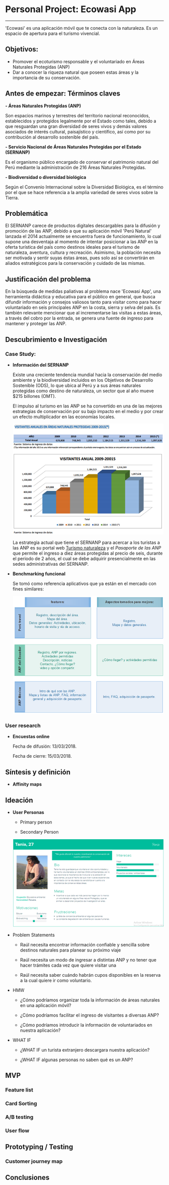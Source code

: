 # Personal Project: Ecowasi App
------

'Ecowasi' es una aplicación móvil que te conecta con la naturaleza. Es un espacio de apertura para el turismo vivencial.

## Objetivos:

- Promover el ecoturismo responsable y el voluntariado en Áreas Naturales Protegidas (ANP)
- Dar a conocer la riqueza natural que poseen estas áreas y la importancia de su conservación.

## Antes de empezar: Términos claves

**- Áreas Naturales Protegidas (ANP)**
    
Son espacios marinos y terrestres del territorio nacional reconocidos, establecidos y protegidos legalmente por el Estado como tales, debido a que resguardan una gran diversidad de seres vivos y demás valores asociados de interés cultural, paisajístico y científico, así como por su contribución al desarrollo sostenible del país.

**- Servicio Nacional de Áreas Naturales Protegidas por el Estado (SERNANP)**

Es el organismo público encargado de conservar el patrimonio natural del Perú mediante la administración de 216 Áreas Naturales Protegidas.

**- Biodiversidad o diversidad biológica**

Según el Convenio Internacional sobre la Diversidad Biológica, es el término por el que se hace referencia a la amplia variedad de seres vivos sobre la Tierra.


## Problemática

El SERNANP carece de productos digitales descargables para la difusión y promoción de las ANP, debido a que su aplicación móvil 'Perú Natural' lanzada el 2014 actualmente se encuentra fuera de funcionamiento,  lo cual supone una desventaja al momento de intentar posicionar a las ANP en la oferta turística del país como destinos ideales para el turismo de naturaleza, aventura, cultura y recreación. Asimismo, la población necesita ser motivada y sentir suyas éstas áreas, pues solo así se convertirán en aliados estratégicos para la conservación y cuidado de las mismas.

## Justificación del problema

En la búsqueda de medidas paliativas al problema nace 'Ecowasi App', una herramienta didáctica y educativa para el público en general, que busca difundir información y consejos valiosos tanto para visitar como para hacer voluntariado en seis principales ANP en la costa, sierra y selva del país. Es también relevante mencionar que al incrementarse las visitas a estas áreas, a través del cobro por la entrada, se genera una fuente de ingreso para mantener y proteger las ANP.

## Descubrimiento e Investigación

### Case Study:

- **Información del SERNANP**

    Existe una creciente tendencia mundial hacia la conservación del medio ambiente y la biodiversidad incluidos en los Objetivos de Desarrollo Sostenible (ODS), lo que ubica al Perú y a sus áreas naturales protegidas como destino de naturaleza, un sector que al año mueve $215 billones (OMT).
    
    El impulso al turismo en las ANP se ha convertido en una de las mejores estrategias de conservación por su bajo impacto en el medio y por crear un efecto multiplicador en las economías locales. 

    ![data-ANP](assets/images/data-anp.png)

    La estrategia actual que tiene el SERNANP para acercar a los turistas a las ANP es su portal web [Turismo naturaleza](www.turismonaturaleza.pe) y el _Pasaporte de las ANP_ que permite el ingreso a diez áreas protegidas al precio de seis, durante el periodo de 2 años, el cual se debe adquirir presencialmente en las sedes administrativas del SERNANP.

- **Benchmarking funcional**

    Se tomó como referencia aplicativos que ya están en el mercado con fines similares:

    ![matriz](assets/images/matriz-benchmark.png)

### User research

- **Encuestas online**

    Fecha de difusión: 13/03/2018.

    Fecha de cierre: 15/03/2018.

## Síntesis y definición

- **Affinity maps**

## Ideación

- **User Personas**

    - Primary person

    - Secondary Person
    
    ![secondary-person](assets/images/user-persona1.png)

- Problem Statements
    
    - Raúl necesita encontrar información confiable y sencilla sobre destinos naturales para planear su próximo viaje

    - Raúl necesita un modo de ingresar a distintas ANP y no tener que hacer trámites cada vez que quiere visitar una

    - Raúl necesita saber cuándo habrán cupos disponibles en la reserva a la cual quiere ir como voluntario. 
 
- HMW

    - ¿Cómo podríamos organizar toda la información de áreas naturales en una aplicación móvil?

    - ¿Cómo podríamos facilitar el ingreso de visitantes a diversas ANP?

    - ¿Cómo podríamos introducir la información de voluntariados en nuestra aplicación?

- WHAT IF

    - ¿WHAT IF un turista extranjero descargara nuestra aplicación?

    - ¿WHAT IF algunas personas no saben qué es un ANP?

## MVP

### Feature list

### Card Sorting

### A/B testing

### User flow

## Prototyping / Testing

### Customer journey map

## Conclusiones


